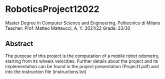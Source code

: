 # RoboticsProject12022

Master Degree in Computer Science and Engineering, Politecnico di Milano
Teacher: Prof. Matteo Matteucci, A. Y. 2021/22
Grade: 23/30

## Abstract
The purpose of this project is the computation of a mobile robot odometry, starting from its wheels velocities. Further details about the project and its implementation can be found in the
project presentation (Project1.pdf) and into the instruction file (instructions.txt)
